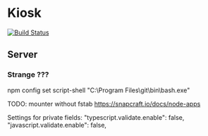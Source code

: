 # Kiosk
[![Build Status](https://travis-ci.com/jehon/kiosk.svg?branch=master)](https://travis-ci.com/jehon/kiosk)

## Server

### Strange ???

npm config set script-shell "C:\\Program Files\\git\\bin\\bash.exe"


TODO:
	mounter without fstab
	https://snapcraft.io/docs/node-apps


Settings for private fields:
    "typescript.validate.enable": false,
    "javascript.validate.enable": false,
